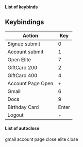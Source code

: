 #### List of keybinds

## Keybindings

| Action            | Key   |
| ----------------- | ----- |
| Signup submit     | 0     |
| Account submit    | 1     |
| Open Elite        | 7     |
| GiftCard 200      | 2     |
| GiftCard 400      | 4     |
| Account Page Open | +     |
| Gmail             | 6     |
| Docs              | 9     |
| Birthday Card     | Enter |
| Logout            | -     |

#### List of autoclose

gmail
account page close
elite close
